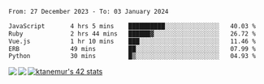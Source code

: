 <!--START_SECTION:waka-->

```txt
From: 27 December 2023 - To: 03 January 2024

JavaScript       4 hrs 5 mins    ██████████░░░░░░░░░░░░░░░   40.03 %
Ruby             2 hrs 44 mins   ██████▓░░░░░░░░░░░░░░░░░░   26.72 %
Vue.js           1 hr 10 mins    ███░░░░░░░░░░░░░░░░░░░░░░   11.46 %
ERB              49 mins         ██░░░░░░░░░░░░░░░░░░░░░░░   07.99 %
Python           30 mins         █▒░░░░░░░░░░░░░░░░░░░░░░░   04.93 %
```

<!--END_SECTION:waka-->
<a href="https://github.com/anuraghazra/github-readme-stats">
  <img align="left" src="https://github-readme-stats.vercel.app/api?username=Tanesan&count_private=true&show_icons=true" />
<img align="left" src="https://github-readme-stats.vercel.app/api/top-langs/?username=Tanesan" />
</a>

[![ktanemur's 42 stats](https://badge42.vercel.app/api/v2/cl1wslf6s002109l771rng2w8/stats?cursusId=21&coalitionId=62)](https://github.com/JaeSeoKim/badge42)

